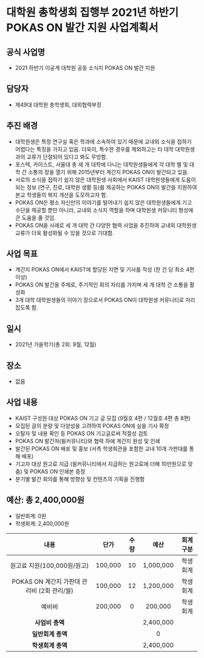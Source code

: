 대학원 총학생회 집행부 2021년 하반기 POKAS ON 발간 지원 사업계획서
===

## 공식 사업명
- 2021 하반기 이공계 대학원 공동 소식지 POKAS ON 발간 지원

## 담당자
- 제49대 대학원 총학생회, 대외협력부장  

## 추진 배경
- 대학원생은 특정 연구실 혹은 학과에 소속하여 있기 때문에 교내외 소식을 접하기 어렵다는 특징을 가지고 있음. 더욱이, 특수한 경우를 제외하고는 타 대학 대학원생과의 교류가 단절되어 있다고 봐도 무방함. 
- 포스텍, 카이스트, 서울대 총 세 개 대학에 다니는 대학원생들에게 각 대학 별 및 대학 간 소통의 장을 열기 위해 2015년부터 계간지 POKAS ON이 발간되고 있음.
- 서로의 소식을 접하기 쉽지 않은 대학원생 사회에서 KAIST 대학원생들에게 도움이 되는 정보 (연구, 진로, 대학원 생활 등)를 제공하는 POKAS ON의 발간을 지원하여 본교 학생들의 복지 개선을 도모하고자 함.
- POKAS ON은 평소 자신만의 이야기를 털어내기 쉽지 않은 대학원생들에게 기고 수단을 제공할 뿐만 아니라, 교내외 소식지 역할을 하며 대학원생 커뮤니티 형성에 큰 도움을 줄 것임.
- POKAS ON을 사례로 세 개 대학 간 다양한 협력 사업을 추진하여 교내외 대학원생 교류가 더욱 활성화될 수 있을 것으로 기대함.

## 사업 목표
- 계간지 POKAS ON에서 KAIST에 할당된 지면 및 기사를 작성 (한 건 당 최소 4편 이상)
- POKAS ON 발간을 주제로, 주기적인 회의 자리를 가지며 세 개 대학 간 소통을 활성화
- 3개 대학 대학원생들의 이야기 장으로서 POKAS ON이 대학원생 커뮤니티로 자리잡도록 함.

## 일시
- 2021년 가을학기(총 2회: 9월, 12월)

## 장소
- 없음

## 사업 내용
- KAIST 구성원 대상 POKAS ON 기고 글 모집 (9월호 4편 / 12월호 4편 총 8편)
- 모집된 글의 분량 및 다양성을 고려하여 POKAS ON에 실을 기사 확정
- 오탈자 및 내용 확인 등 POKAS ON 기고글로써 적절성 검토
- POKAS ON 발간처(윌커뮤니티)와 협력 하에 계간지 완성 및 인쇄
- 발간된 POKAS ON 배포 및 홍보 (서측 학생회관을 포함한 교내 10개 가판대를 통해 배포)
- 기고자 대상 원고료 지급 (윌커뮤니티에서 지급하는 원고료에 더해 10만원으로 맞춤) 및 POKAS ON 인쇄본 증정
- 분기별 발간 회의를 통해 방향성 및 컨텐츠의 기획을 진행함

## 예산: 총 2,400,000원
- 일반회계: 0원
- 학생회계: 2,400,000원 

| **내용** | **단가** | **수량** | **예산** | **회계구분** |
|:---:|:---:|:---:|:---:|:---:|
| 원고료 지원(100,000원/원고) | 100,000 | 10 | 1,000,000 | 학생회계 |
| POKAS ON 계간지 가판대 관리비 (2회 관리/월) | 100,000 | 12 | 1,200,000 | 학생회계 |
| 예비비 | 200,000 | 0 | 200,000 | 학생회계 |
| **사업비 총액** |  |  | 2,400,000 | |
| **일반회계 총액** |  |  | 0 | |
| **학생회계 총액** |  |  | 2,400,000 | |
